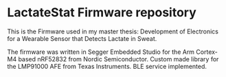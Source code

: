 # LactateStat Firmware repository

This is the Firmware used in my master thesis: Development of Electronics for a Wearable Sensor that Detects Lactate in Sweat.

The firmware was written in Segger Embedded Studio for the Arm Cortex-M4 based nRF52832 from Nordic Semiconductor. Custom made library for the LMP91000 AFE from Texas Instruments. BLE service implemented.
